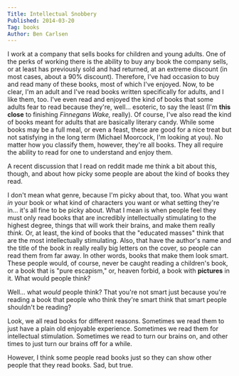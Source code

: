 ```yaml
---
Title: Intellectual Snobbery
Published: 2014-03-20
Tag: books
Author: Ben Carlsen
---
```

I work at a company that sells books for children and young adults. One of the perks of working there is the ability to buy any book the company sells, or at least has previously sold and had returned, at an extreme discount (in most cases, about a 90% discount). Therefore, I've had occasion to buy and read many of these books, most of which I've enjoyed. Now, to be clear, I'm an adult and I've read books written specifically for adults, and I like them, too. I've even read and enjoyed the kind of books that some adults fear to read because they're, well... esoteric, to say the least (I'm **this close** to finishing *Finnegans Wake,* really). Of course, I've also read the kind of books meant for adults that are basically literary candy. While some books may be a full meal, or even a feast, these are good for a nice treat but not satisfying in the long term (Michael Moorcock, I'm looking at you). No matter how you classify them, however, they're all books. They all require the ability to read for one to understand and enjoy them.

A recent discussion that I read on reddit made me think a bit about this, though, and about how picky some people are about the kind of books they read.

I don't mean what genre, because I'm picky about that, too. What you want *in* your book or what kind of characters you want or what setting they're in... it's all fine to be picky about. What I mean is when people feel they must only read books that are incredibly intellectually stimulating to the highest degree, things that will work their brains, and make them really *think.* Or, at least, the kind of books that the \"educated masses\" think that are the most intellectually stimulating. Also, that have the author's name and the title of the book in really really big letters on the cover, so people can read them from far away. In other words, books that make them look smart. These people would, of course, never be caught reading a children's book, or a book that is \"pure escapism,\" or, heaven forbid, a book with **pictures** in it. What would people think?

Well...  what *would* people think? That you're not smart just because you're reading a book that people who think they're smart think that smart people shouldn't be reading?

Look, we all read books for different reasons. Sometimes we read them to just have a plain old enjoyable experience. Sometimes we read them for intellectual stimulation. Sometimes we read to turn our brains on, and other times to just turn our brains off for a while.

However, I think some people read books just so they can show other people that they read books. Sad, but true.
